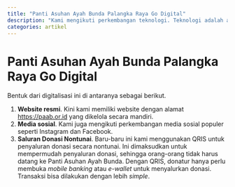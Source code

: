 ```yaml
---
title: "Panti Asuhan Ayah Bunda Palangka Raya Go Digital"
description: "Kami mengikuti perkembangan teknologi. Teknologi adalah anugerah, sehingga sayang untuk dilewatkan."
categories: artikel
---
```

# Panti Asuhan Ayah Bunda Palangka Raya Go Digital

Bentuk dari digitalisasi ini di antaranya sebagai berikut.

1. **Website resmi**. Kini kami memiliki website dengan alamat https://paab.or.id yang dikelola secara mandiri.
2. **Media sosial**. Kami juga mengikuti perkembangan media sosial populer seperti Instagram dan Facebook.
3. **Saluran Donasi Nontunai**. Baru-baru ini kami menggunakan QRIS untuk penyaluran donasi secara nontunai. Ini dimaksudkan untuk mempermudah penyaluran donasi, sehingga orang-orang tidak harus datang ke Panti Asuhan Ayah Bunda. Dengan QRIS, donatur hanya perlu membuka *mobile banking* atau *e-wallet* untuk menyalurkan donasi. Transaksi bisa dilakukan dengan lebih *simple*.
